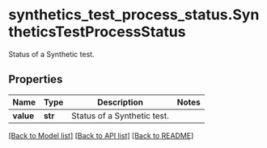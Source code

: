 # synthetics_test_process_status.SyntheticsTestProcessStatus

Status of a Synthetic test.
## Properties
Name | Type | Description | Notes
------------ | ------------- | ------------- | -------------
**value** | **str** | Status of a Synthetic test. | 

[[Back to Model list]](README.md#documentation-for-models) [[Back to API list]](README.md#documentation-for-api-endpoints) [[Back to README]](README.md)


